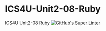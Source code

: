 # ICS4U-Unit2-08-Ruby
ICS4U Unit2-08 Ruby
[![GitHub's Super Linter](https://github.com/Marlon-Poddalgoda/ICS4U-Unit2-08-Ruby/workflows/GitHub's%20Super%20Linter/badge.svg)](https://github.com/Marlon-Poddalgoda/ICS4U-Unit2-08-Ruby/actions)
